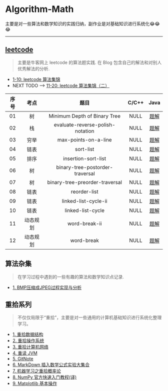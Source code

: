 # Algorithm-Math

主要是对一些算法和数学知识的实践归纳，副作业是对基础知识进行系统化😂😂😂

---

## [leetcode](https://www.nowcoder.com/ta/leetcode)

> 主要是牛客网上 leetcode 的算法题实践. 在 Blog 包含自己的解法和对别人优秀解法的分析.

- [1-10: leetcode 算法集锦](http://fitzeng.org/2017/07/17/AlgoAndMath/)
- NEXT TODO --> [11-20: leetcode 算法集锦（二）](#)

 序号 | 考点 |               题目               | C/C++   |        Java     
:---:|:---:|:--------------------------------:|:-------:|:---------------:
  01 | 树  | Minimum Depth of Binary Tree     |   NULL  | [题解](http://fitzeng.org/2017/07/17/AlgoAndMath/#jump_01) 
  02 | 栈  | evaluate-reverse-polish-notation |   NULL  | [题解](http://fitzeng.org/2017/07/17/AlgoAndMath/#jump_02)
  03 |穷举 | max-points-on-a-line             |   NULL  | [题解](http://fitzeng.org/2017/07/17/AlgoAndMath/#jump_03) 
  04 |链表 | sort-list                        |   NULL  | [题解](http://fitzeng.org/2017/07/17/AlgoAndMath/#jump_04)
  05 |排序 | insertion-sort-list              |   NULL  | [题解](http://fitzeng.org/2017/07/17/AlgoAndMath/#jump_05)
  06 | 树 | binary-tree-postorder-traversal   |   NULL  | [题解](http://fitzeng.org/2017/07/17/AlgoAndMath/#jump_06)
  07 | 树 | binary-tree-preorder-traversal    |   NULL  | [题解](http://fitzeng.org/2017/07/17/AlgoAndMath/#jump_07)
  08 |链表 | reorder-list                     |   NULL  | [题解](http://fitzeng.org/2017/07/17/AlgoAndMath/#jump_08)
  09 |链表 | linked-list-cycle-ii             |   NULL  | [题解](http://fitzeng.org/2017/07/17/AlgoAndMath/#jump_09)
  10 |链表 | linked-list-cycle                |   NULL  | [题解](http://fitzeng.org/2017/07/17/AlgoAndMath/#jump_10)
  11 |动态规划| word-break-ii                  |   NULL  | [题解](http://fitzeng.org/2018/02/14/AlgoAndMath2/#jump_11)  
  12 |动态规划| word-break                     |   NULL  | [题解](http://fitzeng.org/2018/02/14/AlgoAndMath2/#jump_12) 


## 算法杂集
> 在学习过程中遇到的一些有趣的算法和数学知识点记录.

- [1. BMP压缩成JPEG过程实现与分析](http://fitzeng.org/2017/06/13/BMP2JPEG/)


## 重拾系列
> 不仅仅局限于“重拾”，主要是对一些通用的计算机基础知识进行系统化整理学习。

- [1. 重拾数据结构](http://fitzeng.org/2017/08/02/reDS/)
- [2. 重拾操作系统](http://fitzeng.org/2017/08/07/reOS/)
- [3. 重拾计算机网络](http://fitzeng.org/2017/08/31/reCN/)
- [4. 重读 JVM](http://fitzeng.org/2017/09/02/reJVM/)
- [5. GitNote](http://fitzeng.org/2017/12/16/GitNote/)
- [6. MarkDown 插入数学公式实验大集合](http://fitzeng.org/2018/01/23/LaTexFormula/)
- [7. 机器学习之重拾概率论](http://fitzeng.org/2018/01/26/reProbabilityTheory/)
- [8. NumPy 官方快速入门教程(译)](http://fitzeng.org/2018/02/04/NumPyOfficialQuickstartTutorial/)
- [9. Matplotlib 基本操作](http://fitzeng.org/2018/02/07/MatplotlibDraw/)